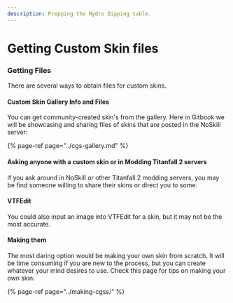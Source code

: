 ```yaml
---
description: Prepping the Hydro Dipping table.
---
```


# Getting Custom Skin files

### Getting Files

There are several ways to obtain files for custom skins.

#### Custom Skin Gallery Info and Files

You can get community-created skin's from the gallery. Here in Gitbook we will be showcasing and sharing files of skins that are posted in the NoSkill server:

{% page-ref page="../cgs-gallery.md" %}

#### Asking anyone with a custom skin or in Modding Titanfall 2 servers

If you ask around in NoSkill or other Titanfall 2 modding servers, you may be find someone willing to share their skins or direct you to some.

#### VTFEdit

You could also input an image into VTFEdit for a skin, but it may not be the most accurate.

#### Making them

The most daring option would be making your own skin from scratch. It will be time consuming if you are new to the process, but you can create whatever your mind desires to use. Check this page for tips on making your own skin:

{% page-ref page="../making-cgss/" %}

